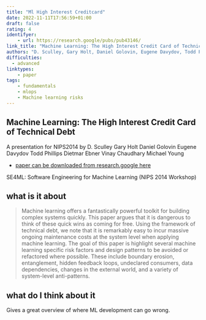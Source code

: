 ```yaml
---
title: "Ml High Interest Creditcard"
date: 2022-11-11T17:56:59+01:00
draft: false
rating: 4
identifyer: 
    - url: https://research.google/pubs/pub43146/
link_title: "Machine Learning: The High Interest Credit Card of Technical Debt"
authors: "D. Sculley, Gary Holt, Daniel Golovin, Eugene Davydov, Todd Phillips, Dietmar Ebner, Vinay Chaudhary, Michael Young"
difficulties:
  - advanced
linktypes:
    - paper
tags:
    - fundamentals
    - mlops
    - Machine learning risks
---
```


## Machine Learning: The High Interest Credit Card of Technical Debt
A presentation for NIPS2014 by D. Sculley Gary Holt Daniel Golovin Eugene Davydov Todd Phillips Dietmar Ebner Vinay Chaudhary Michael Young 
- [paper can be downloaded from research.google here](https://research.google/pubs/pub43146/)   

SE4ML: Software Engineering for Machine Learning (NIPS 2014 Workshop)


## what is it about

> Machine learning offers a fantastically powerful toolkit for building complex systems quickly. This paper argues that it is dangerous to think of these quick wins as coming for free. Using the framework of technical debt, we note that it is remarkably easy to incur massive ongoing maintenance costs at the system level when applying machine learning. The goal of this paper is highlight several machine learning specific risk factors and design patterns to be avoided or refactored where possible. These include boundary erosion, entanglement, hidden feedback loops, undeclared consumers, data dependencies, changes in the external world, and a variety of system-level anti-patterns.

## what do I think about it
Gives a great overview of where ML development can go wrong.
